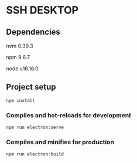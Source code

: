 # SSH DESKTOP

## Dependencies

nvm 0.39.3

npm 9.6.7

node v16.16.0

## Project setup
```
npm install
```

### Compiles and hot-reloads for development
```
npm run electron:serve
```

### Compiles and minifies for production
```
npm run electron:build
```
